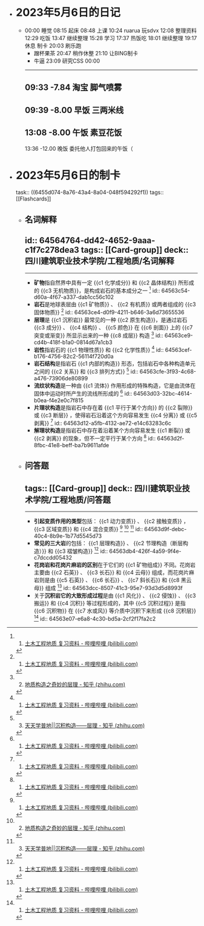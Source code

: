 - # 2023年5月6日的日记
	- 00:00
	  睡觉
	  08:15
	  起床
	  08:48
	  上课
	  10:24
	  ruarua
	  玩sdvx
	  12:08
	  整理资料
	  12:29
	  吃饭
	  13:47
	  继续整理
	  15:28
	  学习
	  17:37
	  热饭吃
	  18:01
	  继续整理 
	  19:17 
	  休息
	  制卡
	  20:03
	  刷乐跑 
	  * 蹭杯果茶
	  20:47
	  稍作休整 
	  21:10
	  让BING制卡
	  * 牛逼
	  23:09
	  研究CSS
	  00:00
	  ---
	  09:33
	  -7.84
	  淘宝
	  脚气喷雾
	  --
	  09:39
	  -8.00
	  早饭
	  三两米线
	  --
	  13:08
	  -8.00
	  午饭
	  素豆花饭
	  --
	  13:36
	  -12.00
	  晚饭
	  委托他人打包回来的午饭（
- # 2023年5月6日的制卡
  task:: ((6455d074-8a76-43a4-8a04-048f594292f1))
  tags:: [[Flashcards]]
	- ## 名词解释
	  id:: 64564764-dd42-4652-9aaa-c1f7c278dea3
	  tags:: [[Card-group]]
	  deck:: 四川建筑职业技术学院/工程地质/名词解释
	  ---
	  [^1]:1. [土木工程地质 复习资料 - 哔哩哔哩 (bilibili.com)](https://www.bilibili.com/read/cv6806936/)
	  [^2]:2. [地质构造之奇妙的层理 - 知乎 (zhihu.com)](https://zhuanlan.zhihu.com/p/345090994)
	  [^3]:3. [天天学普地||沉积构造——层理 - 知乎 (zhihu.com)](https://zhuanlan.zhihu.com/p/94743029)
	  ---
		- **矿物**指自然界中具有一定 {{c1 化学成分}} 和 {{c2 晶体结构}} 所形成的 {{c3 无机物质}}，是构成岩石的基本成分之一 [^1]
		  id:: 64563c54-d60a-4f67-a337-dab1cc56c102
		- **岩石**是地球表层由 {{c1 矿物质}} 、 {{c2 有机质}} 或两者组成的 {{c3 固体物质}} [^1]
		  id:: 64563ce4-d0f9-4211-b646-3a6d73655536
		- **层理**是 {{c1 沉积岩}} 最常见的一种 {{c2 原生构造}}，是通过岩石 {{c3 成分}} 、 {{c4 结构}} 、 {{c5 颜色}} 在 {{c6 剖面}} 上的 {{c7 突变或渐变}} 所显示出来的一种 {{c8 成层}} 构造 [^2]
		  id:: 64563ce9-cd4b-418f-b1a0-0814d67a1cb3
		- **岩性**指岩石的 {{c1 物理性质}} 和 {{c2 化学性质}} [^1]
		  id:: 64563cef-b176-4756-82c2-56114f720d0a
		- **岩石结构**是指岩石 {{c1 内部的构造}} 形态，包括岩石中各种构造单元之间的 {{c2 关系}} 和 {{c3 排列方式}} [^3]
		  id:: 64563cfe-3f93-4c68-a476-73906de80899
		- **流纹状构造**是一种由 {{c1 流体}} 作用形成的特殊构造，它是由流体在固体中运动时所产生的流线所形成的 [^1]
		  id:: 64563d03-32bc-4614-b0ea-f4e2e0c7f815
		- **片理状构造**是指岩石中存在着 {{c1 平行于某个方向}} 的 {{c2 裂隙}} 或 {{c3 断层}} ，使得岩石沿着这个方向容易发生 {{c4 分离}} 或 {{c5 剥离}} [^1]
		  id:: 64563d12-a5fb-4132-ae72-e14c63283c6c
		- **解理状构造**是指岩石中存在着沿着某个方向容易发生 {{c1 断裂}} 或 {{c2 剥离}} 的现象，但不一定平行于某个方向 [^1]
		  id:: 64563d2f-8fbc-41e8-beff-ba7b9611afde
	- ## 问答题
	  tags:: [[Card-group]]
	  deck:: 四川建筑职业技术学院/工程地质/问答题
	  ---
	  [^1]:1. [地质工作者野外必备技能：认识三大岩 - 知乎 (zhihu.com)](https://zhuanlan.zhihu.com/p/94716817)
	  [^2]:2. [地球上的3大岩石（岩浆岩、沉积岩和变质岩） - 知乎 (zhihu.com)](https://zhuanlan.zhihu.com/p/375378616)
	  [^3]:3. [经典地质图集，彻底搞明白三大岩！_岩石 (sohu.com)](https://www.sohu.com/a/396088621_275826)/
	  ---
		- **引起变质作用的类型**包括： {{c1 动力变质}} 、 {{c2  接触变质}} ， {{c3 区域变质}} 和 {{c4 混合变质}} [^1] [^2] [^3]
		  id:: 64563d9f-debc-40c4-8b9e-1b77d5545d73
		- **常见的三大岩**的包括： {{c1 层理构造}} 、 {{c2 节理构造（断层构造）}} 和 {{c3 褶皱构造}} [^1]
		  id:: 64563db4-426f-4a59-9f4e-c7dccdd05432
		- **花岗岩和花岗片麻岩的区别**在于它们的 {{c1 矿物组成}} 不同。花岗岩主要由 {{c2 石英}} 、 {{c3 长石}} 和 {{c4 云母}} 组成，而花岗片麻岩则是由 {{c5 石英}} 、 {{c6 长石}} 、 {{c7 斜长石}} 和 {{c8 黑云母}} 组成 [^1]
		  id:: 64563dcc-8507-41c3-95e7-93d3d5d8993f
		- 关于**沉积岩它的大致形成过程**是由 {{c1 风化}} 、 {{c2 侵蚀}} 、 {{c3 搬运}} 和 {{c4 沉积}} 等过程形成的，其中 {{c5 沉积过程}} 是指 {{c6 沉积物}} 在 {{c7 水或风}} 等介质中沉积下来形成 {{c8 沉积层}} [^1]
		  id:: 64563e07-e6a8-4c30-bd5a-2cf2f17fa2c2